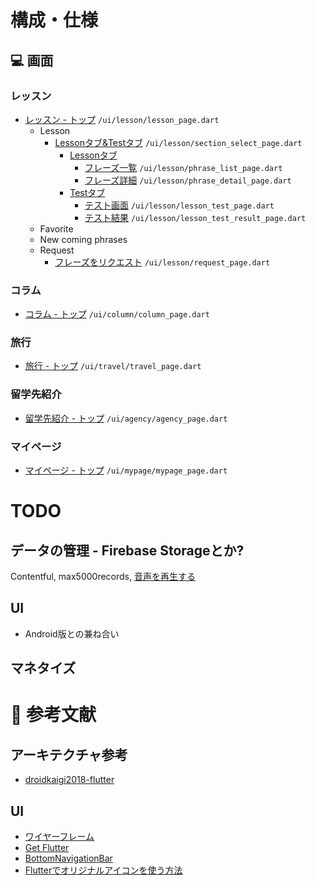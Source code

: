 # 構成・仕様
## 💻 画面
### レッスン
- [レッスン - トップ](https://projects.invisionapp.com/share/SZV8FUJV5TQ#/screens/397469131) `/ui/lesson/lesson_page.dart`
    - Lesson
        - [Lessonタブ&Testタブ](https://projects.invisionapp.com/share/SZV8FUJV5TQ#/screens/397469132) `/ui/lesson/section_select_page.dart`
            - [Lessonタブ](https://projects.invisionapp.com/share/SZV8FUJV5TQ#/screens/397469133)
                - [フレーズ一覧](https://projects.invisionapp.com/share/SZV8FUJV5TQ#/screens/397469136) `/ui/lesson/phrase_list_page.dart`
                - [フレーズ詳細](https://projects.invisionapp.com/share/SZV8FUJV5TQ#/screens/397469134) `/ui/lesson/phrase_detail_page.dart`
            - [Testタブ](https://projects.invisionapp.com/share/SZV8FUJV5TQ#/screens/397469138)
                - [テスト画面](https://projects.invisionapp.com/share/SZV8FUJV5TQ#/screens/397469139) `/ui/lesson/lesson_test_page.dart`
                - [テスト結果](https://projects.invisionapp.com/share/SZV8FUJV5TQ#/screens/397469140) `/ui/lesson/lesson_test_result_page.dart`
    - Favorite
    - New coming phrases
    - Request
        - [フレーズをリクエスト](https://projects.invisionapp.com/share/SZV8FUJV5TQ#/screens/397469128) `/ui/lesson/request_page.dart`

### コラム
- [コラム - トップ]() `/ui/column/column_page.dart`

### 旅行
- [旅行 - トップ]() `/ui/travel/travel_page.dart`

### 留学先紹介
- [留学先紹介 - トップ]() `/ui/agency/agency_page.dart`

### マイページ
- [マイページ - トップ]() `/ui/mypage/mypage_page.dart`

# TODO
## データの管理    - Firebase Storageとか?
Contentful, max5000records, 
[音声を再生する](https://qiita.com/tabe_unity/items/f64761a878b94292531c)

## UI
- Android版との兼ね合い
    
## マネタイズ

# 📖 参考文献
## アーキテクチャ参考
- [droidkaigi2018-flutter](https://github.com/konifar/droidkaigi2018-flutter)

## UI
- [ワイヤーフレーム](https://projects.invisionapp.com/share/SZV8FUJV5TQ#/screens)
- [Get Flutter](https://docs.getflutter.dev/)
- [BottomNavigationBar](https://api.flutter.dev/flutter/material/BottomNavigationBar-class.html)
- [Flutterでオリジナルアイコンを使う方法](https://qiita.com/pepix/items/751e077ccace4bd43d2f)
